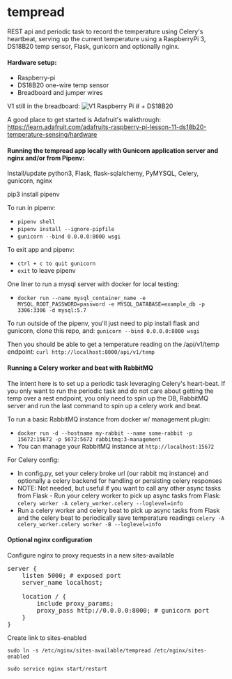 # tempread
REST api  and periodic task to record the temperature using Celery's heartbeat, serving up the current temperature using a RaspberryPi 3, DS18B20 temp sensor, Flask, gunicorn and optionally nginx.

#### Hardware setup:
* Raspberry-pi
* DS18B20 one-wire temp sensor
* Breadboard and jumper wires

V1 still in the breadboard:
![V1 Raspberry Pi # + DS18B20](https://i.imgur.com/dPu16Uy.jpg)

A good place to get started is Adafruit's walkthrough: https://learn.adafruit.com/adafruits-raspberry-pi-lesson-11-ds18b20-temperature-sensing/hardware


#### Running the tempread app locally with Gunicorn application server and nginx and/or from Pipenv:
Install/update python3, Flask, flask-sqlalchemy, PyMYSQL, Celery, gunicorn, nginx

pip3 install pipenv

To run in pipenv:

* ```pipenv shell```
* ```pipenv install --ignore-pipfile```
* ```gunicorn --bind 0.0.0.0:8000 wsgi```

To exit app and pipenv:

* ```ctrl + c to quit gunicorn```
* ```exit``` to leave pipenv

One liner to run a mysql server with docker for local testing:
* ```docker run --name mysql_container_name -e MYSQL_ROOT_PASSWORD=password -e MYSQL_DATABASE=example_db -p 3306:3306 -d mysql:5.7```

To run outside of the pipenv, you'll just need to pip install flask and gunicorn, clone this repo, and:
```gunicorn --bind 0.0.0.0:8000 wsgi```

Then you should be able to get a temperature reading on the /api/v1/temp endpoint:
```curl http://localhost:8000/api/v1/temp```


#### Running a Celery worker and beat with RabbitMQ
The intent here is to set up a periodic task leveraging Celery's heart-beat. If you only want to run the periodic task
and do not care about getting the temp over a rest endpoint, you only need to spin up the DB, RabbitMQ server and run the last command
to spin up a celery work and beat.

To run a basic RabbitMQ instance from docker w/ management plugin:
* ```docker run -d --hostname my-rabbit --name some-rabbit -p 15672:15672 -p 5672:5672 rabbitmq:3-management```
* You can manage your RabbitMQ instance at `http://localhost:15672`

For Celery config:
* In config.py, set your celery broke url (our rabbit mq instance) and optionally a celery backend for handling or persisting celery responses
* NOTE: Not needed, but useful if you want to call any other async tasks from Flask - Run your celery worker to pick up async tasks from Flask: `celery worker -A celery_worker.celery --loglevel=info`
* Run a celery worker and celery beat to pick up async tasks from Flask and the celery beat to periodically save temperature readings 
```celery -A celery_worker.celery worker -B --loglevel=info```

#### Optional nginx configuration
Configure nginx to proxy requests in a new sites-available<br/>
<pre>
server {
    listen 5000; # exposed port
    server_name localhost;

    location / {
        include proxy_params;
        proxy_pass http://0.0.0.0:8000; # gunicorn port
    }
}
</pre>

Create link to sites-enabled

```sudo ln -s /etc/nginx/sites-available/tempread /etc/nginx/sites-enabled```

```sudo service nginx start/restart```

